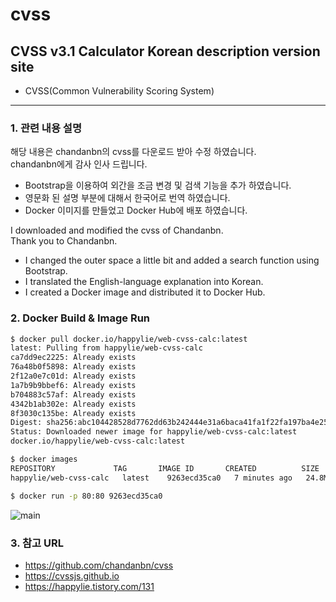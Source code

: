 # cvss
## CVSS v3.1 Calculator Korean description version site
- CVSS(Common Vulnerability Scoring System)
<hr>

### 1. 관련 내용 설명
해당 내용은 chandanbn의 cvss를 다운로드 받아 수정 하였습니다.
<br>
chandanbn에게 감사 인사 드립니다.
- Bootstrap을 이용하여 외간을 조금 변경 및 검색 기능을 추가 하였습니다. 
- 영문화 된 설명 부분에 대해서 한국어로 번역 하였습니다.
- Docker 이미지를 만들었고 Docker Hub에 배포 하였습니다. 

I downloaded and modified the cvss of Chandanbn.
<br>
Thank you to Chandanbn.
- I changed the outer space a little bit and added a search function using Bootstrap. 
- I translated the English-language explanation into Korean.
- I created a Docker image and distributed it to Docker Hub.

### 2. Docker Build & Image Run
```bash
$ docker pull docker.io/happylie/web-cvss-calc:latest
latest: Pulling from happylie/web-cvss-calc
ca7dd9ec2225: Already exists
76a48b0f5898: Already exists
2f12a0e7c01d: Already exists
1a7b9b9bbef6: Already exists
b704883c57af: Already exists
4342b1ab302e: Already exists
8f3030c135be: Already exists
Digest: sha256:abc104428528d7762dd63b242444e31a6baca41fa1f22fa197ba4e25e3b18a5c
Status: Downloaded newer image for happylie/web-cvss-calc:latest
docker.io/happylie/web-cvss-calc:latest

$ docker images
REPOSITORY             TAG       IMAGE ID       CREATED          SIZE
happylie/web-cvss-calc   latest    9263ecd35ca0   7 minutes ago   24.8MB

$ docker run -p 80:80 9263ecd35ca0
```
![main](https://user-images.githubusercontent.com/24468970/205030149-9c0e792b-2e59-4f54-b624-09097476d573.png)


### 3. 참고 URL
- https://github.com/chandanbn/cvss
- https://cvssjs.github.io
- https://happylie.tistory.com/131
